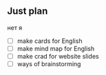 ## Just plan
нет я 
- [ ] make cards for English 
- [ ] make mind map for English 
- [ ] make crad for website slides
- [ ] ways of brainstorming
